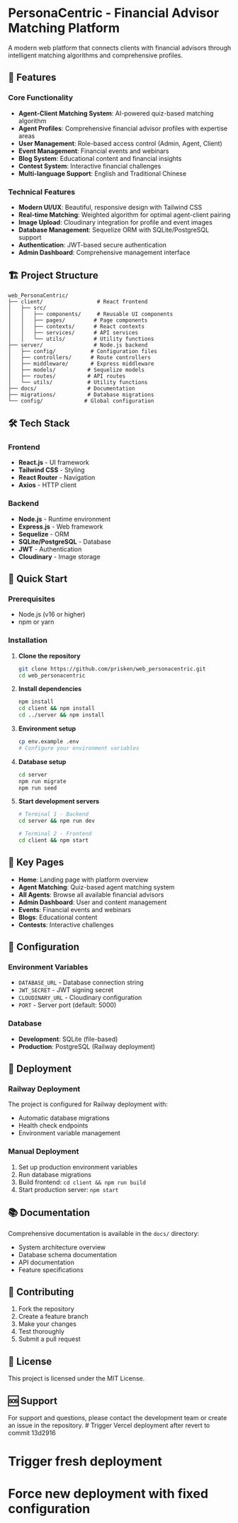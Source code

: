 # PersonaCentric - Financial Advisor Matching Platform

A modern web platform that connects clients with financial advisors through intelligent matching algorithms and comprehensive profiles.

## 🚀 Features

### Core Functionality
- **Agent-Client Matching System**: AI-powered quiz-based matching algorithm
- **Agent Profiles**: Comprehensive financial advisor profiles with expertise areas
- **User Management**: Role-based access control (Admin, Agent, Client)
- **Event Management**: Financial events and webinars
- **Blog System**: Educational content and financial insights
- **Contest System**: Interactive financial challenges
- **Multi-language Support**: English and Traditional Chinese

### Technical Features
- **Modern UI/UX**: Beautiful, responsive design with Tailwind CSS
- **Real-time Matching**: Weighted algorithm for optimal agent-client pairing
- **Image Upload**: Cloudinary integration for profile and event images
- **Database Management**: Sequelize ORM with SQLite/PostgreSQL support
- **Authentication**: JWT-based secure authentication
- **Admin Dashboard**: Comprehensive management interface

## 🏗️ Project Structure

```
web_PersonaCentric/
├── client/                 # React frontend
│   ├── src/
│   │   ├── components/     # Reusable UI components
│   │   ├── pages/         # Page components
│   │   ├── contexts/      # React contexts
│   │   ├── services/      # API services
│   │   └── utils/         # Utility functions
├── server/                # Node.js backend
│   ├── config/           # Configuration files
│   ├── controllers/      # Route controllers
│   ├── middleware/       # Express middleware
│   ├── models/          # Sequelize models
│   ├── routes/          # API routes
│   └── utils/           # Utility functions
├── docs/                # Documentation
├── migrations/          # Database migrations
└── config/             # Global configuration
```

## 🛠️ Tech Stack

### Frontend
- **React.js** - UI framework
- **Tailwind CSS** - Styling
- **React Router** - Navigation
- **Axios** - HTTP client

### Backend
- **Node.js** - Runtime environment
- **Express.js** - Web framework
- **Sequelize** - ORM
- **SQLite/PostgreSQL** - Database
- **JWT** - Authentication
- **Cloudinary** - Image storage

## 🚀 Quick Start

### Prerequisites
- Node.js (v16 or higher)
- npm or yarn

### Installation

1. **Clone the repository**
   ```bash
   git clone https://github.com/prisken/web_personacentric.git
   cd web_personacentric
   ```

2. **Install dependencies**
   ```bash
   npm install
   cd client && npm install
   cd ../server && npm install
   ```

3. **Environment setup**
   ```bash
   cp env.example .env
   # Configure your environment variables
   ```

4. **Database setup**
   ```bash
   cd server
   npm run migrate
   npm run seed
   ```

5. **Start development servers**
   ```bash
   # Terminal 1 - Backend
   cd server && npm run dev
   
   # Terminal 2 - Frontend
   cd client && npm start
   ```

## 📱 Key Pages

- **Home**: Landing page with platform overview
- **Agent Matching**: Quiz-based agent matching system
- **All Agents**: Browse all available financial advisors
- **Admin Dashboard**: User and content management
- **Events**: Financial events and webinars
- **Blogs**: Educational content
- **Contests**: Interactive challenges

## 🔧 Configuration

### Environment Variables
- `DATABASE_URL` - Database connection string
- `JWT_SECRET` - JWT signing secret
- `CLOUDINARY_URL` - Cloudinary configuration
- `PORT` - Server port (default: 5000)

### Database
- **Development**: SQLite (file-based)
- **Production**: PostgreSQL (Railway deployment)

## 🚀 Deployment

### Railway Deployment
The project is configured for Railway deployment with:
- Automatic database migrations
- Health check endpoints
- Environment variable management

### Manual Deployment
1. Set up production environment variables
2. Run database migrations
3. Build frontend: `cd client && npm run build`
4. Start production server: `npm start`

## 📚 Documentation

Comprehensive documentation is available in the `docs/` directory:
- System architecture overview
- Database schema documentation
- API documentation
- Feature specifications

## 🤝 Contributing

1. Fork the repository
2. Create a feature branch
3. Make your changes
4. Test thoroughly
5. Submit a pull request

## 📄 License

This project is licensed under the MIT License.

## 🆘 Support

For support and questions, please contact the development team or create an issue in the repository. # Trigger Vercel deployment after revert to commit 13d2916
# Trigger fresh deployment
# Force new deployment with fixed configuration
